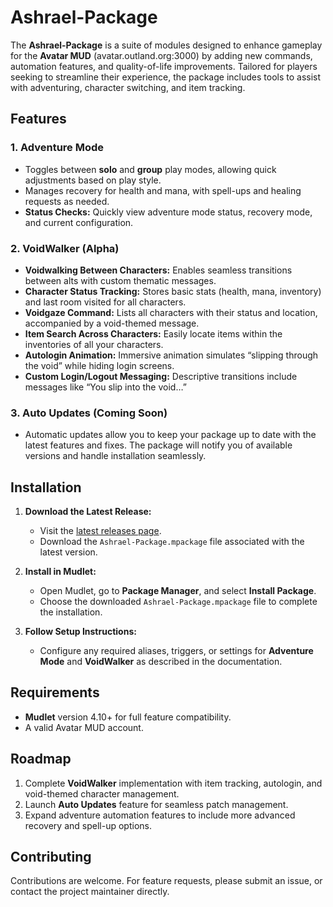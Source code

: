 # Ashrael-Package

The **Ashrael-Package** is a suite of modules designed to enhance gameplay for the **Avatar MUD** (avatar.outland.org:3000) by adding new commands, automation features, and quality-of-life improvements. Tailored for players seeking to streamline their experience, the package includes tools to assist with adventuring, character switching, and item tracking.

## Features

### 1. **Adventure Mode**
   - Toggles between **solo** and **group** play modes, allowing quick adjustments based on play style.
   - Manages recovery for health and mana, with spell-ups and healing requests as needed.
   - **Status Checks:** Quickly view adventure mode status, recovery mode, and current configuration.

### 2. **VoidWalker** (Alpha)
   - **Voidwalking Between Characters:** Enables seamless transitions between alts with custom thematic messages.
   - **Character Status Tracking:** Stores basic stats (health, mana, inventory) and last room visited for all characters.
   - **Voidgaze Command:** Lists all characters with their status and location, accompanied by a void-themed message.
   - **Item Search Across Characters:** Easily locate items within the inventories of all your characters.
   - **Autologin Animation:** Immersive animation simulates “slipping through the void” while hiding login screens.
   - **Custom Login/Logout Messaging:** Descriptive transitions include messages like “You slip into the void…”

### 3. **Auto Updates** (Coming Soon)
   - Automatic updates allow you to keep your package up to date with the latest features and fixes. The package will notify you of available versions and handle installation seamlessly.

## Installation

1. **Download the Latest Release:**
   - Visit the [latest releases page](https://github.com/andersonwilliam85/Ashrael-Package/releases).
   - Download the `Ashrael-Package.mpackage` file associated with the latest version.

2. **Install in Mudlet:**
   - Open Mudlet, go to **Package Manager**, and select **Install Package**.
   - Choose the downloaded `Ashrael-Package.mpackage` file to complete the installation.

3. **Follow Setup Instructions:**
   - Configure any required aliases, triggers, or settings for **Adventure Mode** and **VoidWalker** as described in the documentation.

## Requirements

- **Mudlet** version 4.10+ for full feature compatibility.
- A valid Avatar MUD account.

## Roadmap

1. Complete **VoidWalker** implementation with item tracking, autologin, and void-themed character management.
2. Launch **Auto Updates** feature for seamless patch management.
3. Expand adventure automation features to include more advanced recovery and spell-up options.

## Contributing

Contributions are welcome. For feature requests, please submit an issue, or contact the project maintainer directly.